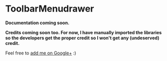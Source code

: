 ToolbarMenudrawer
=================

**Documentation coming soon.**

**Credits coming soon too. For now, I have manually imported the libraries so the developers get the proper credit so I won't get any (undeserved) credit.**

Feel free to [add me on Google+](https://plus.google.com/+KylerJeffrey/) :)
